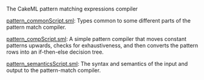 The CakeML pattern matching expressions compiler

[pattern_commonScript.sml](pattern_commonScript.sml):
Types common to some different parts of the pattern match compiler.

[pattern_compScript.sml](pattern_compScript.sml):
A simple pattern compiler that moves constant patterns upwards,
checks for exhaustiveness, and then converts the pattern rows into
an if-then-else decision tree.

[pattern_semanticsScript.sml](pattern_semanticsScript.sml):
The syntax and semantics of the input and output to the
pattern-match compiler.
